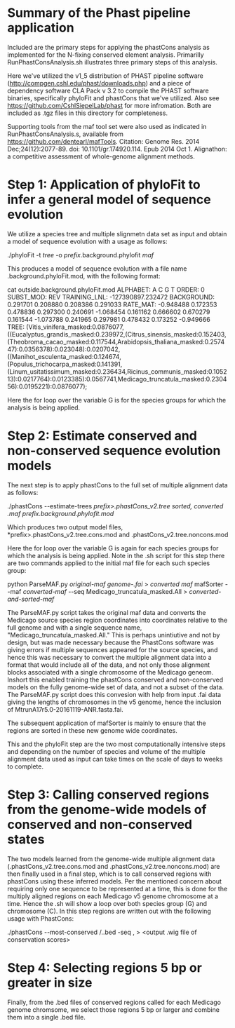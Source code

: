 # Summary of the Phast pipeline application

Included are the primary steps for applying the phastCons analysis as implemented for the N-fixing conserved element analysis. Primarilly RunPhastConsAnalysis.sh illustrates three primary steps of this analysis. 

Here we've utilized the v1_5 distribution of PHAST pipeline software (http://compgen.cshl.edu/phast/downloads.php) and a piece of dependency software CLA Pack v 3.2 to compile the PHAST software binaries, specifically phyloFit and phastCons that  we've utilized. Also see https://github.com/CshlSiepelLab/phast for more infromation. Both are included as .tgz files in this directory for completeness. 

Supporting tools from the maf tool set were also used as indicated in RunPhastConsAnalysis.s, available from https://github.com/dentearl/mafTools. Citation:
Genome Res. 2014 Dec;24(12):2077-89. doi: 10.1101/gr.174920.114. Epub 2014 Oct 1. Alignathon: a competitive assessment of whole-genome alignment methods.

# Step 1: Application of phyloFit to infer a general model of sequence evolution

We utilize a species tree and multiple slignmetn data set as input and obtain a model of sequence evolution with a usage as follows:

./phyloFit -t *tree* -o *prefix*.background.phylofit *maf*
  
This produces a model of sequence evolution with a file name <prefix>.background.phyloFit.mod, with the following format:
  
cat outside.background.phyloFit.mod 
ALPHABET: A C G T 
ORDER: 0
SUBST_MOD: REV
TRAINING_LNL: -127390897.232472
BACKGROUND: 0.291701 0.208880 0.208386 0.291033 
RATE_MAT:
  -0.948488    0.172353    0.478836    0.297300 
   0.240691   -1.068454    0.161162    0.666602 
   0.670279    0.161544   -1.073788    0.241965 
   0.297981    0.478432    0.173252   -0.949666 
TREE: (Vitis_vinifera_masked:0.0876077,((Eucalyptus_grandis_masked:0.239972,(Citrus_sinensis_masked:0.152403,(Theobroma_cacao_masked:0.117544,Arabidopsis_thaliana_masked:0.257447):0.0356378):0.023048):0.0207042,((Manihot_esculenta_masked:0.124674,(Populus_trichocarpa_masked:0.141391,(Linum_usitatissimum_masked:0.236434,Ricinus_communis_masked:0.105213):0.0217764):0.0123385):0.0567741,Medicago_truncatula_masked:0.230456):0.0195221):0.0876077);
  
Here the for loop over the variable G is for the species groups for which the analysis is being applied. 
  
# Step 2: Estimate conserved and non-conserved sequence evolution models
  
The next step is to apply phastCons to the full set of multiple alignment data as follows:
  
./phastCons --estimate-trees *prefix>.phastCons_v2.tree* *sorted, converted .maf* *prefix.background.phylofit.mod*

Which produces two output model files, *prefix>.phastCons_v2.tree.cons.mod and <prefix>.phastCons_v2.tree.noncons.mod
  
Here the for loop over the variable G is again for each species groups for which the analysis is being applied. Note in the .sh script for this step there are two commands applied to the initial maf file for each such species group:
  
python ParseMAF.py *original-maf* *genome-.fai* > *converted maf*
mafSorter --maf *converted-maf* --seq Medicago_truncatula_masked.All > *converted-and-sorted-maf*
  
The ParseMAF.py script takes the original maf data and converts the Medicago source species region coordinates into coordinates relative to the full genome and with a single sequence name, "Medicago_truncatula_masked.All." This is perhaps unintiutive and not by design, but was made necessary because the PhastCons software was giving errors if multiple sequences appeared for the source species, and hence this was necessary to convert the multiple alignment data into a format that would include all of the data, and not only those alignment blocks associated with a single chromosome of the Medicago geneom. Inshort this enabled training the phastCons conserved and non-conserved models on the fully genome-wide set of data, and not a subset of the data. The ParseMAF.py script does this convesion with help from input .fai data giving the lengths of chromosomes in the v5 genome, hence the inclusion of MtrunA17r5.0-20161119-ANR.fasta.fai.
  
The subsequent application of mafSorter is mainly to ensure that the regions are sorted in these new genome wide coordinates. 
  
This and the phyloFit step are the two most computationally intensive steps and depending on the number of species and volume of the multiple alignment data used as input can take times on the scale of days to weeks to complete.  
  
# Step 3: Calling conserved regions from the genome-wide models of conserved and non-conserved states
  
The two models learned from the genome-wide multiple alignment data (<prefix>.phastCons_v2.tree.cons.mod and <prefix>.phastCons_v2.tree.noncons.mod) are then finally used in a final step, which is to call conserved regions with phastCons using these inferred models. Per the mentioned concern about requiring only one sequence to be represented at a time, this is done for the multiply aligned regions on each Medicago v5 genome chromosome at a time. Hence the .sh will show a loop over both species group (G) and chromosome (C). In this step regions are written out with the following usage with PhastCons:
  
 ./phastCons --most-conserved <path>/<group>.<chromosome>.bed -seq <chromosome> <maf for chromosome regions> <conserved model>,<non-conserved model> > <output .wig file of conservation scores>
  
# Step 4: Selecting regions 5 bp or greater in size
  
 Finally, from the .bed files of conserved regions called for each Medicago genome chromsome, we select those regions 5 bp or larger and combine them into a single .bed file.  
